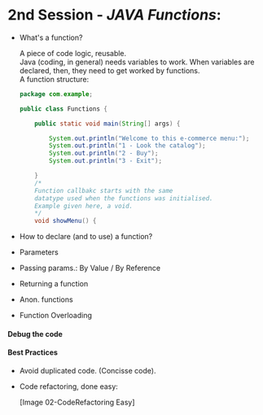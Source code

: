 # 2nd Session - *JAVA Functions*:

- What's a function?
  
  A piece of code logic, reusable.  
  Java (coding, in general) needs variables to work. When variables are declared, then, they need to get worked by functions.    
  A function structure:  
  ```java
  package com.example;
  
  public class Functions {
  
      public static void main(String[] args) {
  
          System.out.println("Welcome to this e-commerce menu:");
          System.out.println("1 - Look the catalog");
          System.out.println("2 - Buy");
          System.out.println("3 - Exit");
  
      }
      /*
      Function callbakc starts with the same
      datatype used when the functions was initialised.
      Example given here, a void.
      */
      void showMenu() {
  ```
  
- How to declare (and to use) a function?  
  
- Parameters  
  
- Passing params.: By Value / By Reference  
  
- Returning a function  
  
- Anon. functions  
  
- Function Overloading  
  


#### Debug the code  

#### Best Practices  

- Avoid duplicated code. (Concisse code).  
- Code refactoring, done easy:  
  
  [Image 02-CodeRefactoring Easy]
